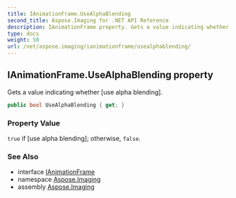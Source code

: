 ```yaml
---
title: IAnimationFrame.UseAlphaBlending
second_title: Aspose.Imaging for .NET API Reference
description: IAnimationFrame property. Gets a value indicating whether use alpha blending
type: docs
weight: 50
url: /net/aspose.imaging/ianimationframe/usealphablending/
---
```

## IAnimationFrame.UseAlphaBlending property

Gets a value indicating whether [use alpha blending].

```csharp
public bool UseAlphaBlending { get; }
```

### Property Value

`true` if [use alpha blending]; otherwise, `false`.

### See Also

* interface [IAnimationFrame](../)
* namespace [Aspose.Imaging](../../ianimationframe/)
* assembly [Aspose.Imaging](../../../)


